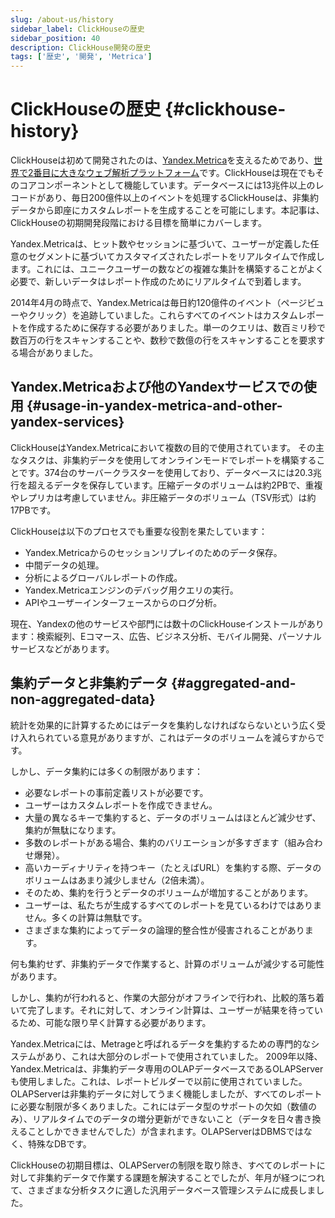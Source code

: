 ```yaml
---
slug: /about-us/history
sidebar_label: ClickHouseの歴史
sidebar_position: 40
description: ClickHouse開発の歴史
tags: ['歴史', '開発', 'Metrica']
---
```



# ClickHouseの歴史 {#clickhouse-history}

ClickHouseは初めて開発されたのは、[Yandex.Metrica](https://metrica.yandex.com/)を支えるためであり、[世界で2番目に大きなウェブ解析プラットフォーム](http://w3techs.com/technologies/overview/traffic_analysis/all)です。ClickHouseは現在でもそのコアコンポーネントとして機能しています。データベースには13兆件以上のレコードがあり、毎日200億件以上のイベントを処理するClickHouseは、非集約データから即座にカスタムレポートを生成することを可能にします。本記事は、ClickHouseの初期開発段階における目標を簡単にカバーします。

Yandex.Metricaは、ヒット数やセッションに基づいて、ユーザーが定義した任意のセグメントに基づいてカスタマイズされたレポートをリアルタイムで作成します。これには、ユニークユーザーの数などの複雑な集計を構築することがよく必要で、新しいデータはレポート作成のためにリアルタイムで到着します。

2014年4月の時点で、Yandex.Metricaは毎日約120億件のイベント（ページビューやクリック）を追跡していました。これらすべてのイベントはカスタムレポートを作成するために保存する必要がありました。単一のクエリは、数百ミリ秒で数百万の行をスキャンすることや、数秒で数億の行をスキャンすることを要求する場合がありました。

## Yandex.Metricaおよび他のYandexサービスでの使用 {#usage-in-yandex-metrica-and-other-yandex-services}

ClickHouseはYandex.Metricaにおいて複数の目的で使用されています。
その主なタスクは、非集約データを使用してオンラインモードでレポートを構築することです。374台のサーバークラスターを使用しており、データベースには20.3兆行を超えるデータを保存しています。圧縮データのボリュームは約2PBで、重複やレプリカは考慮していません。非圧縮データのボリューム（TSV形式）は約17PBです。

ClickHouseは以下のプロセスでも重要な役割を果たしています：

- Yandex.Metricaからのセッションリプレイのためのデータ保存。
- 中間データの処理。
- 分析によるグローバルレポートの作成。
- Yandex.Metricaエンジンのデバッグ用クエリの実行。
- APIやユーザーインターフェースからのログ分析。

現在、Yandexの他のサービスや部門には数十のClickHouseインストールがあります：検索縦列、Eコマース、広告、ビジネス分析、モバイル開発、パーソナルサービスなどがあります。

## 集約データと非集約データ {#aggregated-and-non-aggregated-data}

統計を効果的に計算するためにはデータを集約しなければならないという広く受け入れられている意見がありますが、これはデータのボリュームを減らすからです。

しかし、データ集約には多くの制限があります：

- 必要なレポートの事前定義リストが必要です。
- ユーザーはカスタムレポートを作成できません。
- 大量の異なるキーで集約すると、データのボリュームはほとんど減少せず、集約が無駄になります。
- 多数のレポートがある場合、集約のバリエーションが多すぎます（組み合わせ爆発）。
- 高いカーディナリティを持つキー（たとえばURL）を集約する際、データのボリュームはあまり減少しません（2倍未満）。
- そのため、集約を行うとデータのボリュームが増加することがあります。
- ユーザーは、私たちが生成するすべてのレポートを見ているわけではありません。多くの計算は無駄です。
- さまざまな集約によってデータの論理的整合性が侵害されることがあります。

何も集約せず、非集約データで作業すると、計算のボリュームが減少する可能性があります。

しかし、集約が行われると、作業の大部分がオフラインで行われ、比較的落ち着いて完了します。それに対して、オンライン計算は、ユーザーが結果を待っているため、可能な限り早く計算する必要があります。

Yandex.Metricaには、Metrageと呼ばれるデータを集約するための専門的なシステムがあり、これは大部分のレポートで使用されていました。
2009年以降、Yandex.Metricaは、非集約データ専用のOLAPデータベースであるOLAPServerも使用しました。これは、レポートビルダーで以前に使用されていました。
OLAPServerは非集約データに対してうまく機能しましたが、すべてのレポートに必要な制限が多くありました。これにはデータ型のサポートの欠如（数値のみ）、リアルタイムでのデータの増分更新ができないこと（データを日々書き換えることしかできませんでした）が含まれます。OLAPServerはDBMSではなく、特殊なDBです。

ClickHouseの初期目標は、OLAPServerの制限を取り除き、すべてのレポートに対して非集約データで作業する課題を解決することでしたが、年月が経つにつれて、さまざまな分析タスクに適した汎用データベース管理システムに成長しました。

